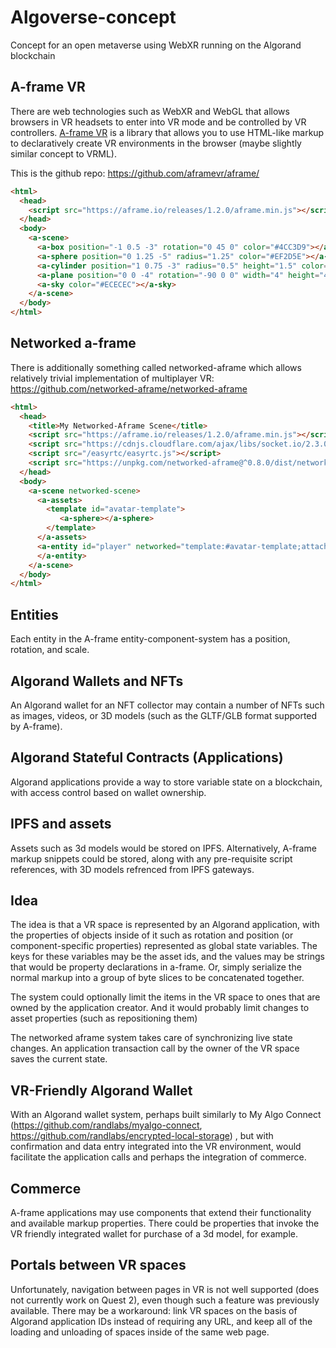 # Algoverse-concept
Concept for an open metaverse using WebXR running on the Algorand blockchain

## A-frame VR

There are web technologies such as WebXR and WebGL that allows browsers in VR headsets to enter into VR mode and be controlled by VR controllers. [A-frame VR](https://aframe.io/) is a library that allows you to use HTML-like markup to declaratively create VR environments in the browser (maybe slightly similar concept to VRML).  

This is the github repo: https://github.com/aframevr/aframe/

```html
<html>
  <head>
    <script src="https://aframe.io/releases/1.2.0/aframe.min.js"></script>
  </head>
  <body>
    <a-scene>
      <a-box position="-1 0.5 -3" rotation="0 45 0" color="#4CC3D9"></a-box>
      <a-sphere position="0 1.25 -5" radius="1.25" color="#EF2D5E"></a-sphere>
      <a-cylinder position="1 0.75 -3" radius="0.5" height="1.5" color="#FFC65D"></a-cylinder>
      <a-plane position="0 0 -4" rotation="-90 0 0" width="4" height="4" color="#7BC8A4"></a-plane>
      <a-sky color="#ECECEC"></a-sky>
    </a-scene>
  </body>
</html>

```

## Networked a-frame

There is additionally something called networked-aframe which allows relatively trivial implementation of multiplayer VR:
https://github.com/networked-aframe/networked-aframe

```html
<html>
  <head>
    <title>My Networked-Aframe Scene</title>
    <script src="https://aframe.io/releases/1.2.0/aframe.min.js"></script>
    <script src="https://cdnjs.cloudflare.com/ajax/libs/socket.io/2.3.0/socket.io.slim.js"></script>
    <script src="/easyrtc/easyrtc.js"></script>
    <script src="https://unpkg.com/networked-aframe@^0.8.0/dist/networked-aframe.min.js"></script>
  </head>
  <body>
    <a-scene networked-scene>
      <a-assets>
        <template id="avatar-template">
           <a-sphere></a-sphere>
        </template>
      </a-assets>
      <a-entity id="player" networked="template:#avatar-template;attachTemplateToLocal:false;" camera wasd-controls look-controls>
      </a-entity>
    </a-scene>
  </body>
</html>
```

## Entities

Each entity in the A-frame entity-component-system has a position, rotation, and scale.

## Algorand Wallets and NFTs

An Algorand wallet for an NFT collector may contain a number of NFTs such as images, videos, or 3D models (such as the GLTF/GLB format supported by A-frame).

## Algorand Stateful Contracts (Applications)

Algorand applications provide a way to store variable state on a blockchain, with access control based on wallet ownership. 

## IPFS and assets

Assets such as 3d models would be stored on IPFS. Alternatively, A-frame markup snippets could be stored, along with any pre-requisite script references, with 3D models refrenced from IPFS gateways.

## Idea

The idea is that a VR space is represented by an Algorand application, with the properties of objects inside of it such as rotation and position (or component-specific properties) represented as global state variables. The keys for these variables may be the asset ids, and the values may be strings that would be property declarations in a-frame.  Or, simply serialize the normal markup into a group of byte slices to be concatenated together.

The system could optionally limit the items in the VR space to ones that are owned by the application creator. And it would probably limit changes to asset properties (such as repositioning them) 

The networked aframe system takes care of synchronizing live state changes. An application transaction call by the owner of the VR space saves the current state.

## VR-Friendly Algorand Wallet

With an Algorand wallet system, perhaps built similarly to My Algo Connect (https://github.com/randlabs/myalgo-connect, https://github.com/randlabs/encrypted-local-storage) , but with confirmation and data entry integrated into the VR environment, would facilitate the application calls and perhaps the integration of commerce.
 
## Commerce

A-frame applications may use components that extend their functionality and available markup properties. There could be properties that invoke the VR friendly integrated wallet for purchase of a 3d model, for example.

## Portals between VR spaces

Unfortunately, navigation between pages in VR is not well supported (does not currently work on Quest 2), even though such a feature was previously available. There may be a workaround: link VR spaces on the basis of Algorand application IDs instead of requiring any URL, and keep all of the loading and unloading of spaces inside of the same web page.

